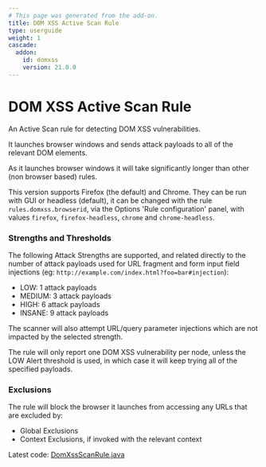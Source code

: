 ```yaml
---
# This page was generated from the add-on.
title: DOM XSS Active Scan Rule
type: userguide
weight: 1
cascade:
  addon:
    id: domxss
    version: 21.0.0
---
```


# DOM XSS Active Scan Rule


An Active Scan rule for detecting DOM XSS vulnerabilities.


It launches browser windows and sends attack payloads to all of the relevant DOM elements.  

As it launches browser windows it will take significantly longer than other (non browser based) rules.


This version supports Firefox (the default) and Chrome. They can be run with GUI or headless (default), it can be changed with
the rule `rules.domxss.browserid`, via the Options 'Rule configuration' panel, with values
`firefox`, `firefox-headless`, `chrome` and `chrome-headless`.

### Strengths and Thresholds

The following Attack Strengths are supported, and related directly to the number of attack payloads used for URL fragment and form input field injections (eg: `http://example.com/index.html?foo=bar#injection`):

* LOW: 1 attack payloads
* MEDIUM: 3 attack payloads
* HIGH: 6 attack payloads
* INSANE: 9 attack payloads

The scanner will also attempt URL/query parameter injections which are not impacted by the selected strength.



The rule will only report one DOM XSS vulnerability per node, unless the LOW Alert threshold
is used, in which case it will keep trying all of the specified payloads.

### Exclusions

The rule will block the browser it launches from accessing any URLs that are excluded by:

* Global Exclusions
* Context Exclusions, if invoked with the relevant context


Latest code: [DomXssScanRule.java](https://github.com/zaproxy/zap-extensions/blob/main/addOns/domxss/src/main/java/org/zaproxy/zap/extension/domxss/DomXssScanRule.java)

